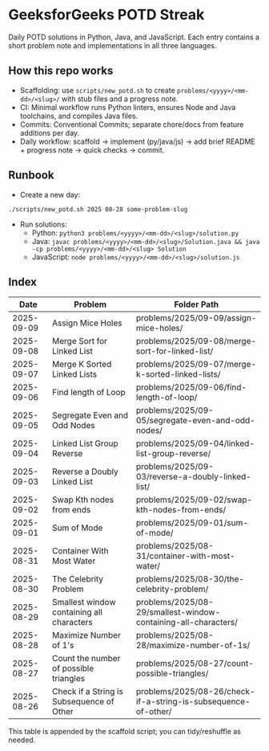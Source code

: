 # GeeksforGeeks POTD Streak

Daily POTD solutions in Python, Java, and JavaScript. Each entry contains a short problem note and implementations in all three languages.

## How this repo works
- Scaffolding: use `scripts/new_potd.sh` to create `problems/<yyyy>/<mm-dd>/<slug>/` with stub files and a progress note.
- CI: Minimal workflow runs Python linters, ensures Node and Java toolchains, and compiles Java files.
- Commits: Conventional Commits; separate chore/docs from feature additions per day.
- Daily workflow: scaffold → implement (py/java/js) → add brief README + progress note → quick checks → commit.

## Runbook
- Create a new day:
```
./scripts/new_potd.sh 2025 08-28 some-problem-slug
```
- Run solutions:
  - Python: `python3 problems/<yyyy>/<mm-dd>/<slug>/solution.py`
  - Java: `javac problems/<yyyy>/<mm-dd>/<slug>/Solution.java && java -cp problems/<yyyy>/<mm-dd>/<slug> Solution`
  - JavaScript: `node problems/<yyyy>/<mm-dd>/<slug>/solution.js`

## Index

| Date       | Problem                                   | Folder Path                                                  |
|------------|--------------------------------------------|--------------------------------------------------------------|
| 2025-09-09 | Assign Mice Holes                           | problems/2025/09-09/assign-mice-holes/                      |
| 2025-09-08 | Merge Sort for Linked List                  | problems/2025/09-08/merge-sort-for-linked-list/             |
| 2025-09-07 | Merge K Sorted Linked Lists                 | problems/2025/09-07/merge-k-sorted-linked-lists/            |
| 2025-09-06 | Find length of Loop                         | problems/2025/09-06/find-length-of-loop/                    |
| 2025-09-05 | Segregate Even and Odd Nodes               | problems/2025/09-05/segregate-even-and-odd-nodes/           |
| 2025-09-04 | Linked List Group Reverse                   | problems/2025/09-04/linked-list-group-reverse/              |
| 2025-09-03 | Reverse a Doubly Linked List               | problems/2025/09-03/reverse-a-doubly-linked-list/           |
| 2025-09-02 | Swap Kth nodes from ends                   | problems/2025/09-02/swap-kth-nodes-from-ends/               |
| 2025-09-01 | Sum of Mode                                | problems/2025/09-01/sum-of-mode/                             |
| 2025-08-31 | Container With Most Water                  | problems/2025/08-31/container-with-most-water/              |
| 2025-08-30 | The Celebrity Problem                      | problems/2025/08-30/the-celebrity-problem/                  |
| 2025-08-29 | Smallest window containing all characters   | problems/2025/08-29/smallest-window-containing-all-characters/ |
| 2025-08-28 | Maximize Number of 1's                     | problems/2025/08-28/maximize-number-of-1s/                 |
| 2025-08-27 | Count the number of possible triangles     | problems/2025/08-27/count-possible-triangles/                |
| 2025-08-26 | Check if a String is Subsequence of Other  | problems/2025/08-26/check-if-a-string-is-subsequence-of-other/ |


This table is appended by the scaffold script; you can tidy/reshuffle as needed.
